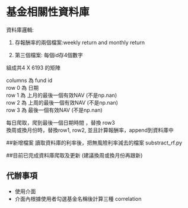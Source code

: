# 基金相關性資料庫

資料庫邏輯:   
1. 存報酬率的兩個檔案:weekly return and monthly return  


2. 第三個檔案: 每個id存4個數字  

組成共4 X 6193 的矩陣    

columns 為 fund id   
row 0 為 日期   
row 1 為 上月的最後一個有效NAV (不是np.nan)    
row 2 為 上周的最後一個有效NAV (不是np.nan)    
row 3 為 最後一個有效NAV (不是np.nan)    


每日爬取，爬到最後一個日期時間 ，替換 row3   
換周或換月份時，替換row1, row2, 並且計算報酬率，append到資料庫中   


##新增檔案
讀取資料庫的利率後，把無風險利率減去的檔案 substract_rf.py


##目前已完成資料庫爬取及更新 (建議換周或換月份再跟新)


## 代辦事項

* 使用介面
* 介面內根據使用者勾選基金名稱後計算三種 correlation

